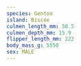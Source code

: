 ```yaml
---
species: Gentoo
island: Biscoe
culmen_length_mm: 50.5
culmen_depth_mm: 15.9
flipper_length_mm: 222
body_mass_g: 5550
sex: MALE
---
```

